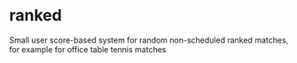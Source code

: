 # ranked
Small user score-based system for random non-scheduled ranked matches, for example for office table tennis matches
